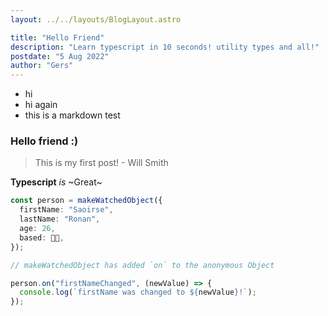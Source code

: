 ```yaml
---
layout: ../../layouts/BlogLayout.astro

title: "Hello Friend"
description: "Learn typescript in 10 seconds! utility types and all!"
postdate: "5 Aug 2022"
author: "Gers"
---
```


-   hi
-   hi again
-   this is a markdown test

### Hello friend :)

> This is my first post! - Will Smith

**Typescript** _is_ ~Great~

```ts
const person = makeWatchedObject({
  firstName: "Saoirse",
  lastName: "Ronan",
  age: 26,
  based: 👨‍💻️,
});

// makeWatchedObject has added `on` to the anonymous Object

person.on("firstNameChanged", (newValue) => {
  console.log(`firstName was changed to ${newValue}!`);
});
```

